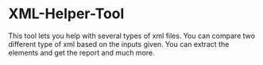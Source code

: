 # XML-Helper-Tool
This tool lets you help with several types of xml files. You can compare two different type of xml based on the inputs given. You can extract the elements and get the report and much more.
